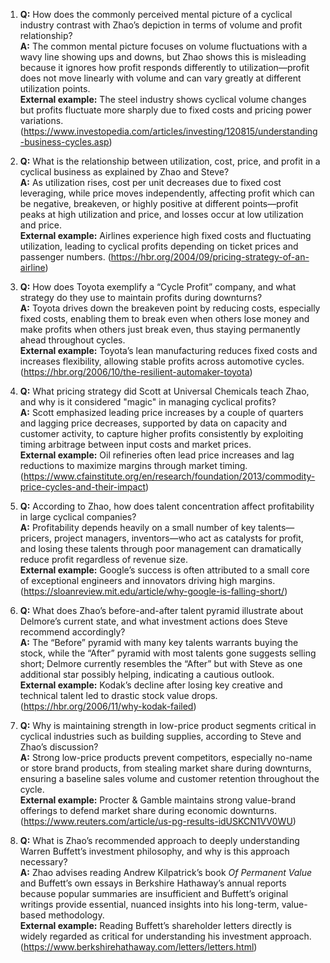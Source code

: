 1. **Q:** How does the commonly perceived mental picture of a cyclical industry contrast with Zhao’s depiction in terms of volume and profit relationship?  
   **A:** The common mental picture focuses on volume fluctuations with a wavy line showing ups and downs, but Zhao shows this is misleading because it ignores how profit responds differently to utilization—profit does not move linearly with volume and can vary greatly at different utilization points.  
   **External example:** The steel industry shows cyclical volume changes but profits fluctuate more sharply due to fixed costs and pricing power variations. (https://www.investopedia.com/articles/investing/120815/understanding-business-cycles.asp)

2. **Q:** What is the relationship between utilization, cost, price, and profit in a cyclical business as explained by Zhao and Steve?  
   **A:** As utilization rises, cost per unit decreases due to fixed cost leveraging, while price moves independently, affecting profit which can be negative, breakeven, or highly positive at different points—profit peaks at high utilization and price, and losses occur at low utilization and price.  
   **External example:** Airlines experience high fixed costs and fluctuating utilization, leading to cyclical profits depending on ticket prices and passenger numbers. (https://hbr.org/2004/09/pricing-strategy-of-an-airline)

3. **Q:** How does Toyota exemplify a “Cycle Profit” company, and what strategy do they use to maintain profits during downturns?  
   **A:** Toyota drives down the breakeven point by reducing costs, especially fixed costs, enabling them to break even when others lose money and make profits when others just break even, thus staying permanently ahead throughout cycles.  
   **External example:** Toyota’s lean manufacturing reduces fixed costs and increases flexibility, allowing stable profits across automotive cycles. (https://hbr.org/2006/10/the-resilient-automaker-toyota)

4. **Q:** What pricing strategy did Scott at Universal Chemicals teach Zhao, and why is it considered "magic" in managing cyclical profits?  
   **A:** Scott emphasized leading price increases by a couple of quarters and lagging price decreases, supported by data on capacity and customer activity, to capture higher profits consistently by exploiting timing arbitrage between input costs and market prices.  
   **External example:** Oil refineries often lead price increases and lag reductions to maximize margins through market timing. (https://www.cfainstitute.org/en/research/foundation/2013/commodity-price-cycles-and-their-impact)

5. **Q:** According to Zhao, how does talent concentration affect profitability in large cyclical companies?  
   **A:** Profitability depends heavily on a small number of key talents—pricers, project managers, inventors—who act as catalysts for profit, and losing these talents through poor management can dramatically reduce profit regardless of revenue size.  
   **External example:** Google’s success is often attributed to a small core of exceptional engineers and innovators driving high margins. (https://sloanreview.mit.edu/article/why-google-is-falling-short/)

6. **Q:** What does Zhao’s before-and-after talent pyramid illustrate about Delmore’s current state, and what investment actions does Steve recommend accordingly?  
   **A:** The “Before” pyramid with many key talents warrants buying the stock, while the “After” pyramid with most talents gone suggests selling short; Delmore currently resembles the “After” but with Steve as one additional star possibly helping, indicating a cautious outlook.  
   **External example:** Kodak’s decline after losing key creative and technical talent led to drastic stock value drops. (https://hbr.org/2006/11/why-kodak-failed)

7. **Q:** Why is maintaining strength in low-price product segments critical in cyclical industries such as building supplies, according to Steve and Zhao’s discussion?  
   **A:** Strong low-price products prevent competitors, especially no-name or store brand products, from stealing market share during downturns, ensuring a baseline sales volume and customer retention throughout the cycle.  
   **External example:** Procter & Gamble maintains strong value-brand offerings to defend market share during economic downturns. (https://www.reuters.com/article/us-pg-results-idUSKCN1VV0WU)

8. **Q:** What is Zhao’s recommended approach to deeply understanding Warren Buffett’s investment philosophy, and why is this approach necessary?  
   **A:** Zhao advises reading Andrew Kilpatrick’s book *Of Permanent Value* and Buffett’s own essays in Berkshire Hathaway’s annual reports because popular summaries are insufficient and Buffett’s original writings provide essential, nuanced insights into his long-term, value-based methodology.  
   **External example:** Reading Buffett’s shareholder letters directly is widely regarded as critical for understanding his investment approach. (https://www.berkshirehathaway.com/letters/letters.html)
